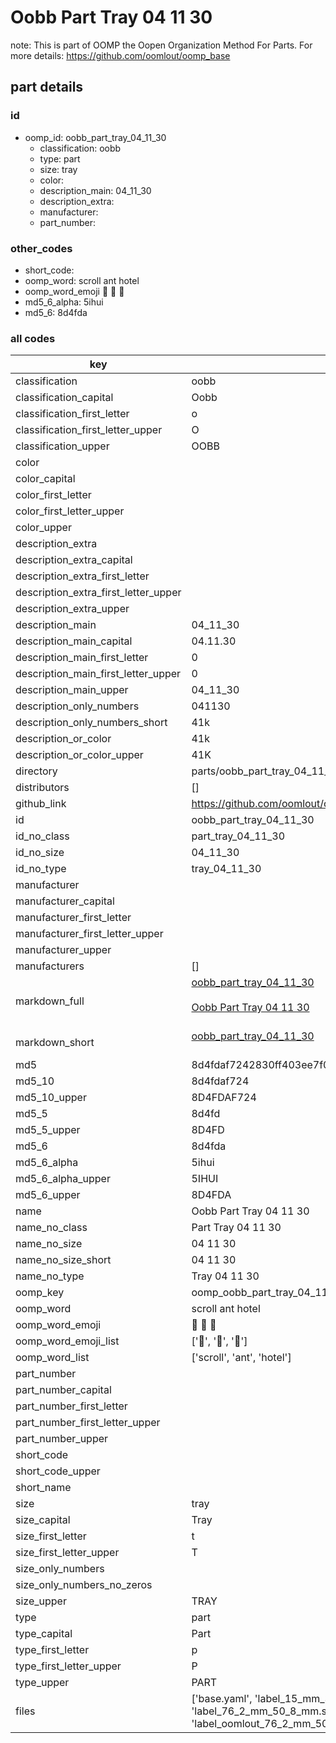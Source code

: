 # Oobb Part Tray 04 11 30  

note: This is part of OOMP the Oopen Organization Method For Parts. For more details: https://github.com/oomlout/oomp_base

##  part details





### id
* oomp_id: oobb_part_tray_04_11_30
  * classification: oobb
  * type: part
  * size: tray
  * color: 
  * description_main: 04_11_30
  * description_extra: 
  * manufacturer: 
  * part_number: 

### other_codes
* short_code: 
* oomp_word: scroll ant hotel
* oomp_word_emoji :scroll: :ant: :hotel:
* md5_6_alpha: 5ihui
* md5_6: 8d4fda

### all codes 
| key | value |  
| --- | --- |  
| classification | oobb |  
| classification_capital | Oobb |  
| classification_first_letter | o |  
| classification_first_letter_upper | O |  
| classification_upper | OOBB |  
| color |  |  
| color_capital |  |  
| color_first_letter |  |  
| color_first_letter_upper |  |  
| color_upper |  |  
| description_extra |  |  
| description_extra_capital |  |  
| description_extra_first_letter |  |  
| description_extra_first_letter_upper |  |  
| description_extra_upper |  |  
| description_main | 04_11_30 |  
| description_main_capital | 04.11.30 |  
| description_main_first_letter | 0 |  
| description_main_first_letter_upper | 0 |  
| description_main_upper | 04_11_30 |  
| description_only_numbers | 041130 |  
| description_only_numbers_short | 41k |  
| description_or_color | 41k |  
| description_or_color_upper | 41K |  
| directory | parts/oobb_part_tray_04_11_30 |  
| distributors | [] |  
| github_link | https://github.com/oomlout/oomlout_oomp_part_src/tree/main/parts/oobb_part_tray_04_11_30/working |  
| id | oobb_part_tray_04_11_30 |  
| id_no_class | part_tray_04_11_30 |  
| id_no_size | 04_11_30 |  
| id_no_type | tray_04_11_30 |  
| manufacturer |  |  
| manufacturer_capital |  |  
| manufacturer_first_letter |  |  
| manufacturer_first_letter_upper |  |  
| manufacturer_upper |  |  
| manufacturers | [] |  
| markdown_full | [oobb_part_tray_04_11_30](https://github.com/oomlout/oomlout_oomp_part_src/tree/main/parts/oobb_part_tray_04_11_30/working)<br>[](https://github.com/oomlout/oomlout_oomp_part_src/tree/main/parts/oobb_part_tray_04_11_30/working)<br>[Oobb Part Tray 04 11 30](https://github.com/oomlout/oomlout_oomp_part_src/tree/main/parts/oobb_part_tray_04_11_30/working)<br><br> |  
| markdown_short | [oobb_part_tray_04_11_30](https://github.com/oomlout/oomlout_oomp_part_src/tree/main/parts/oobb_part_tray_04_11_30/working)<br><br> |  
| md5 | 8d4fdaf7242830ff403ee7f0a212fd0e |  
| md5_10 | 8d4fdaf724 |  
| md5_10_upper | 8D4FDAF724 |  
| md5_5 | 8d4fd |  
| md5_5_upper | 8D4FD |  
| md5_6 | 8d4fda |  
| md5_6_alpha | 5ihui |  
| md5_6_alpha_upper | 5IHUI |  
| md5_6_upper | 8D4FDA |  
| name | Oobb Part Tray 04 11 30 |  
| name_no_class | Part Tray 04 11 30 |  
| name_no_size | 04 11 30 |  
| name_no_size_short | 04 11 30 |  
| name_no_type | Tray 04 11 30 |  
| oomp_key | oomp_oobb_part_tray_04_11_30 |  
| oomp_word | scroll ant hotel |  
| oomp_word_emoji | :scroll: :ant: :hotel: |  
| oomp_word_emoji_list | [':scroll:', ':ant:', ':hotel:'] |  
| oomp_word_list | ['scroll', 'ant', 'hotel'] |  
| part_number |  |  
| part_number_capital |  |  
| part_number_first_letter |  |  
| part_number_first_letter_upper |  |  
| part_number_upper |  |  
| short_code |  |  
| short_code_upper |  |  
| short_name |  |  
| size | tray |  
| size_capital | Tray |  
| size_first_letter | t |  
| size_first_letter_upper | T |  
| size_only_numbers |  |  
| size_only_numbers_no_zeros |  |  
| size_upper | TRAY |  
| type | part |  
| type_capital | Part |  
| type_first_letter | p |  
| type_first_letter_upper | P |  
| type_upper | PART |  
| files | ['base.yaml', 'label_15_mm_30_mm.pdf', 'label_15_mm_30_mm.svg', 'label_76_2_mm_50_8_mm.pdf', 'label_76_2_mm_50_8_mm.svg', 'label_oomlout_76_2_mm_50_8_mm.pdf', 'label_oomlout_76_2_mm_50_8_mm.svg', 'readme.md', 'working.json', 'working.yaml'] |  
